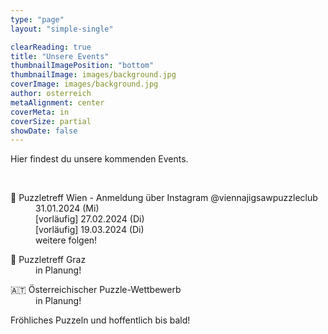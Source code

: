 ```yaml
---
type: "page"
layout: "simple-single"

clearReading: true
title: "Unsere Events"
thumbnailImagePosition: "bottom"
thumbnailImage: images/background.jpg
coverImage: images/background.jpg
author: osterreich
metaAlignment: center
coverMeta: in
coverSize: partial
showDate: false
---
```


Hier findest du unsere kommenden Events.
<!--more-->
<br>

<dl>
<dt>&#127905; Puzzletreff Wien - Anmeldung über Instagram @viennajigsawpuzzleclub</dt>
    <dd>31.01.2024 (Mi)</dd>
    <dd>[vorläufig] 27.02.2024 (Di)</dd>
    <dd>[vorläufig] 19.03.2024 (Di)</dd>
    <dd>weitere folgen!</dd>
</dl>

<dl>
<dt>&#127823; Puzzletreff Graz</dt>
    <dd>in Planung!</dd>
</dl>

<dl>
<dt>&#127462;&#127481; Österreichischer Puzzle-Wettbewerb</dt>
    <dd>in Planung!</dd>
</dl>

Fröhliches Puzzeln und hoffentlich bis bald!

